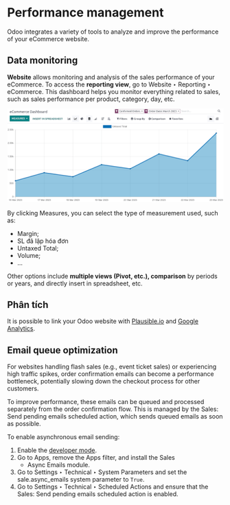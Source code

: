 # Performance management

Odoo integrates a variety of tools to analyze and improve the performance of your eCommerce
website.

## Data monitoring

**Website** allows monitoring and analysis of the sales performance of your eCommerce. To access the
**reporting view**, go to Website ‣ Reporting ‣ eCommerce. This dashboard helps
you monitor everything related to sales, such as sales performance per product, category, day, etc.

![Performance reporting of eCommerce](performance/reporting.png)

By clicking Measures, you can select the type of measurement used, such as:

- Margin;
- SL đã lập hóa đơn
- Untaxed Total;
- Volume;
- ...

Other options include **multiple views (Pivot, etc.), comparison** by periods or years, and directly
insert in spreadsheet, etc.

## Phân tích

It is possible to link your Odoo website with [Plausible.io](../website/reporting/analytics.md#analytics-plausible) and
[Google Analytics](../website/reporting/analytics.md#analytics-google-analytics).

<a id="ecommerce-performance-email-queue"></a>

## Email queue optimization

For websites handling flash sales (e.g., event ticket sales) or experiencing high traffic spikes,
order confirmation emails can become a performance bottleneck, potentially slowing down the checkout
process for other customers.

To improve performance, these emails can be queued and processed separately from the order
confirmation flow. This is managed by the Sales: Send pending emails scheduled action,
which sends queued emails as soon as possible.

To enable asynchronous email sending:

1. Enable the [developer mode](../../general/developer_mode.md).
2. Go to Apps, remove the Apps filter, and install the Sales
   - Async Emails module.
3. Go to Settings ‣ Technical ‣ System Parameters and set the
   sale.async_emails system parameter to `True`.
4. Go to Settings ‣ Technical ‣ Scheduled Actions and ensure that the
   Sales: Send pending emails scheduled action is enabled.
